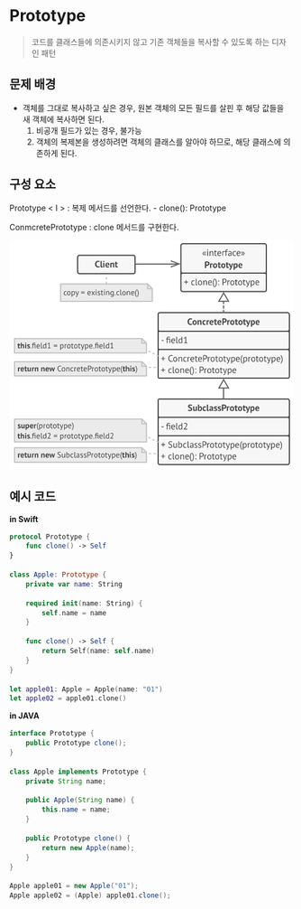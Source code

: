 # Prototype
> 코드를 클래스들에 의존시키지 않고 기존 객체들을 복사할 수 있도록 하는 디자인 패턴

## 문제 배경
- 객체를 그대로 복사하고 싶은 경우, 원본 객체의 모든 필드를 살핀 후 해당 값들을 새 객체에 복사하면 된다.
    1. 비공개 필드가 있는 경우, 불가능
    2. 객체의 복제본을 생성하려면 객체의 클래스를 알아야 하므로, 해당 클래스에 의존하게 된다.

## 구성 요소

Prototype < I > : 복제 메서드를 선언한다.
    - clone(): Prototype

ConmcretePrototype : clone 메서드를 구현한다.

![](Prototype.png)

## 예시 코드
**in Swift**
```swift
protocol Prototype {
    func clone() -> Self
}

class Apple: Prototype {
    private var name: String

    required init(name: String) {
        self.name = name
    }

    func clone() -> Self {
        return Self(name: self.name)
    }
}

let apple01: Apple = Apple(name: "01")
let apple02 = apple01.clone()
```

**in JAVA**
```java
interface Prototype {
    public Prototype clone();
}

class Apple implements Prototype {
    private String name;

    public Apple(String name) {
        this.name = name;
    }

    public Prototype clone() {
        return new Apple(name);
    }
}

Apple apple01 = new Apple("01");
Apple apple02 = (Apple) apple01.clone();
```

